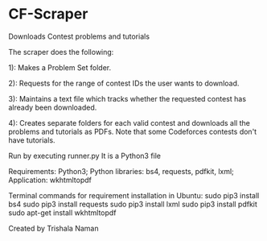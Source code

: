# CF-Scraper

Downloads Contest problems and tutorials

The scraper does the following:

1): Makes a Problem Set folder.

2): Requests for the range of contest IDs the user wants to download.

3): Maintains a text file which tracks whether the requested contest has already been downloaded.

4): Creates separate folders for each valid contest and downloads all the problems and tutorials as PDFs. Note that some Codeforces contests don't have tutorials.

Run by executing runner.py It is a Python3 file

Requirements: Python3; Python libraries: bs4, requests, pdfkit, lxml; Application: wkhtmltopdf

Terminal commands for requirement installation in Ubuntu:
  sudo pip3 install bs4
  sudo pip3 install requests
  sudo pip3 install lxml
  sudo pip3 install pdfkit
  sudo apt-get install wkhtmltopdf
  
Created by Trishala Naman
